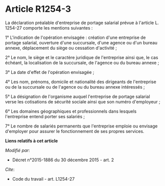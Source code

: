 # Article R1254-3

La déclaration préalable d'entreprise de portage salarial prévue à l'article L. 1254-27 comporte les mentions suivantes : 

1° L'indication de l'opération envisagée : création d'une entreprise de portage salarial, ouverture d'une succursale, d'une
agence ou d'un bureau annexe, déplacement du siège ou cessation d'activité ; 

2° Le nom, le siège et le caractère juridique de l'entreprise ainsi que, le cas échéant, la localisation de la succursale, de
l'agence ou du bureau annexe ; 

3° La date d'effet de l'opération envisagée ; 

4° Les nom, prénoms, domicile et nationalité des dirigeants de l'entreprise ou de la succursale ou de l'agence ou du bureau
annexe intéressés ; 

5° La désignation de l'organisme auquel l'entreprise de portage salarial verse les cotisations de sécurité sociale ainsi que
son numéro d'employeur ; 

6° Les domaines géographiques et professionnels dans lesquels l'entreprise entend porter ses salariés ; 

7° Le nombre de salariés permanents que l'entreprise emploie ou envisage d'employer pour assurer le fonctionnement de ses
propres services.

**Liens relatifs à cet article**

_Modifié par_:

  - Décret n°2015-1886 du 30 décembre 2015 - art. 2

_Cite_:

  - Code du travail - art. L1254-27
